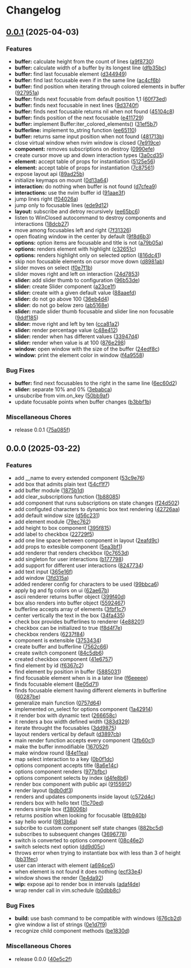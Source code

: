 # Changelog

## [0.0.1](https://github.com/rcasia/ascii-ui.nvim/compare/v0.0.0...v0.0.1) (2025-04-03)


### Features

* **buffer:** calculate height from the count of lines ([a9f8730](https://github.com/rcasia/ascii-ui.nvim/commit/a9f873065ff53287f588939e1807aaaaf499c8c0))
* **buffer:** calculate width of a buffer by its longest line ([dfb35bc](https://github.com/rcasia/ascii-ui.nvim/commit/dfb35bcb31e48b40f18fba38160c151d1edad718))
* **buffer:** find last focusable element ([d344949](https://github.com/rcasia/ascii-ui.nvim/commit/d344949ff5df89ff20968fe91ff728e080e24730))
* **buffer:** find last focusable even if in the same line ([ac4cf6b](https://github.com/rcasia/ascii-ui.nvim/commit/ac4cf6bf1246930778b94af7f0837d95817c48a9))
* **buffer:** find position when iterating through colored elements in buffer ([927951a](https://github.com/rcasia/ascii-ui.nvim/commit/927951a3184723d04a3261008eb516c42f891a5f))
* **buffer:** finds next focusable from default position 1,1 ([60f73ed](https://github.com/rcasia/ascii-ui.nvim/commit/60f73ed775cf3557241a5e47884448cb3b2d0090))
* **buffer:** finds next focusable in next lines ([9d3740f](https://github.com/rcasia/ascii-ui.nvim/commit/9d3740f4a2cbca28d43ad2f61ffa6f5dfd2756f4))
* **buffer:** finds next focusable returns nil when not found ([45104c8](https://github.com/rcasia/ascii-ui.nvim/commit/45104c85010db85273c620596a92633dd8257bc7))
* **buffer:** finds position of the next focusable ([e411729](https://github.com/rcasia/ascii-ui.nvim/commit/e411729bf0d3e423c5d1622f5673cc3636be7341))
* **buffer:** implement Buffer:iter_colored_elements() ([31ef5b7](https://github.com/rcasia/ascii-ui.nvim/commit/31ef5b7832ca9e05031e5cee8f461f5680381aa4))
* **bufferline:** implement to_string function ([ee65110](https://github.com/rcasia/ascii-ui.nvim/commit/ee65110bba95bf34291b2f21e27592879e204b8b))
* **buffer:** returns same input position when not found ([481713b](https://github.com/rcasia/ascii-ui.nvim/commit/481713bb0e6d48b5092f8cf21cece494effd7f80))
* close virtual window when nvim window is closed ([7e919ce](https://github.com/rcasia/ascii-ui.nvim/commit/7e919ced84514732136a9b3328209f2a776d93a1))
* **component:** removes subscriptions on destroy ([0990efe](https://github.com/rcasia/ascii-ui.nvim/commit/0990efe3b9e2a51d8596d67d10761ce6dffcaad9))
* create cursor move up and down interaction types ([3a0cd35](https://github.com/rcasia/ascii-ui.nvim/commit/3a0cd35fbf83f5b67a1aaf7866d4d8a41b4eda55))
* **element:** accept table of props for instantiation ([5125e56](https://github.com/rcasia/ascii-ui.nvim/commit/5125e56f0435d2271567a39c04b60146a54d65d4))
* **element:** accept table of props for instantiation ([7c87561](https://github.com/rcasia/ascii-ui.nvim/commit/7c875611b2f505987a27f3c6009164cd49592216))
* expose layout api ([89ad25b](https://github.com/rcasia/ascii-ui.nvim/commit/89ad25bd8b3cb30e4adb4fe32bfb5a9dfc093a59))
* initialize keymaps on mount ([0d13a64](https://github.com/rcasia/ascii-ui.nvim/commit/0d13a64c78736317687f1f3e29d9442e610eac8b))
* **interaction:** do nothing when buffer is not found ([d7cfea9](https://github.com/rcasia/ascii-ui.nvim/commit/d7cfea91e07b8110c226db35868c1c787a772794))
* **interactions:** use the nvim buffer id ([91aae3f](https://github.com/rcasia/ascii-ui.nvim/commit/91aae3f3f11724d522b069d9bbd016996834f9b0))
* jump lines right ([f04026a](https://github.com/rcasia/ascii-ui.nvim/commit/f04026a6f4d5fe90f0f043c6939543b23a1d2bb3))
* jump only to focusable lines ([ede9d12](https://github.com/rcasia/ascii-ui.nvim/commit/ede9d128cbac11da06ddd3c1e1f7855844077444))
* **layout:** subscribe and detroy recursively ([ee65bc6](https://github.com/rcasia/ascii-ui.nvim/commit/ee65bc6f86d66d25b9c6e4040b58de61a24116c8))
* listen to WinClosed autocommand to destroy components and interactions ([18dcb27](https://github.com/rcasia/ascii-ui.nvim/commit/18dcb27b09bbcf4c03b3b6a6ce754d29bebd1a61))
* move among focusables left and right ([7f31326](https://github.com/rcasia/ascii-ui.nvim/commit/7f3132609ba52eb2792be3395a95dc8e797ee2f4))
* open floating window in the center by default ([9f8d6b3](https://github.com/rcasia/ascii-ui.nvim/commit/9f8d6b3c9da37947365d0d5fc1633085a612049b))
* **options:** option items are focusable and title is not ([a79b05a](https://github.com/rcasia/ascii-ui.nvim/commit/a79b05a68fc652f162f8943d4fdc4b4e076f233b))
* **options:** renders element with highlight ([c32651c](https://github.com/rcasia/ascii-ui.nvim/commit/c32651cb74a944976be98e6480729d8066b64188))
* **options:** renders highlight only on selected option ([816dc41](https://github.com/rcasia/ascii-ui.nvim/commit/816dc419da72f370e01af721845b77011e80be87))
* skip non focusable elements on cursor move down ([d8981ab](https://github.com/rcasia/ascii-ui.nvim/commit/d8981abf4cef8170602f71baa0e3bbf881ba9a63))
* slider moves on select ([f0e7f1b](https://github.com/rcasia/ascii-ui.nvim/commit/f0e7f1bfd1dd3be8e992272bca75357c2bdaaab7))
* slider moves right and left on interaction ([24d7853](https://github.com/rcasia/ascii-ui.nvim/commit/24d7853db0e1ffc25660992a7db628d9fc0adcce))
* **slider:** add slider thumb to configuration ([96b53de](https://github.com/rcasia/ascii-ui.nvim/commit/96b53de8d7d9c31c522d1955d4201f92f08b725a))
* **slider:** create Slider component ([a23ce1f](https://github.com/rcasia/ascii-ui.nvim/commit/a23ce1fed718a82b9d9bd367bdfaca1ff7406678))
* **slider:** create with a given default value ([88aaefd](https://github.com/rcasia/ascii-ui.nvim/commit/88aaefdf1595716dc8abef40682122963a6fa994))
* **slider:** do not go above 100 ([36eb4d4](https://github.com/rcasia/ascii-ui.nvim/commit/36eb4d48462936831e4dea85daff374b54dbf7d6))
* **slider:** do not go below zero ([ab5168e](https://github.com/rcasia/ascii-ui.nvim/commit/ab5168e8b6b6894d3ed6aec0156694acf457de6c))
* **slider:** made slider thumb focusable and slider line non focusable ([9ddf185](https://github.com/rcasia/ascii-ui.nvim/commit/9ddf18531434863a5df7c88562889edd1a0626c4))
* **slider:** move right and left by ten ([cca81a2](https://github.com/rcasia/ascii-ui.nvim/commit/cca81a2dd8640de029cf7a9631d6b75f5d59bd09))
* **slider:** render percentage value ([c48e412](https://github.com/rcasia/ascii-ui.nvim/commit/c48e41269cffc2b4762acd099530e691b5d00109))
* **slider:** render when has different values ([33947d4](https://github.com/rcasia/ascii-ui.nvim/commit/33947d4dfa0f2491d078d01008a4b33a297f19bd))
* **slider:** render when value is at 100 ([876e298](https://github.com/rcasia/ascii-ui.nvim/commit/876e298c61838e7cc5efe1acc6468d599a25d316))
* **window:** open window with the size of the buffer ([24edf8c](https://github.com/rcasia/ascii-ui.nvim/commit/24edf8c37e098a4cdc5d9525ae23365df5d623ab))
* **window:** print the element color in window ([f4a9558](https://github.com/rcasia/ascii-ui.nvim/commit/f4a9558d5731ff35931bfda80ee8787dffad445c))


### Bug Fixes

* **buffer:** find next focusables to the right in the same line ([6ec60d2](https://github.com/rcasia/ascii-ui.nvim/commit/6ec60d2f5755d172f0ef601b4a7c91bf8ad22c58))
* **slider:** separate 10% and 0% ([3ebabca](https://github.com/rcasia/ascii-ui.nvim/commit/3ebabcac547cab9260b6053b298392c882f802b3))
* unsubcribe from vim.on_key ([50bb9af](https://github.com/rcasia/ascii-ui.nvim/commit/50bb9afdbee6ad9182055c7449deb01892e48501))
* update focusable points when buffer changes ([b3bbf1b](https://github.com/rcasia/ascii-ui.nvim/commit/b3bbf1b845f6bc7492a6f186150398e8b93debd9))


### Miscellaneous Chores

* release 0.0.1 ([75a085f](https://github.com/rcasia/ascii-ui.nvim/commit/75a085f58f60bbeabf9b19dabe3af23074e8da4e))

## 0.0.0 (2025-03-22)


### Features

* add __name to every extended component ([53c9e76](https://github.com/rcasia/ascii-ui.nvim/commit/53c9e76b123247419d6c187403a35b78d2e2f310))
* add box that admits plain text ([54cf1f7](https://github.com/rcasia/ascii-ui.nvim/commit/54cf1f73b880c78fe7a99b47d0512abd6098d59b))
* add buffer module ([1875b1d](https://github.com/rcasia/ascii-ui.nvim/commit/1875b1db8cd9dad6bc7fe561d7659319351bcf90))
* add clear_subscriptions function ([1b88085](https://github.com/rcasia/ascii-ui.nvim/commit/1b880851262b72ae9df14cf7d941cb72670eb260))
* add component that runs subscriptions on state changes ([f24d502](https://github.com/rcasia/ascii-ui.nvim/commit/f24d50251fec80729f763d4f9517b1513a308cde))
* add configuted characters to dynamic box text rendering ([42726aa](https://github.com/rcasia/ascii-ui.nvim/commit/42726aaef5c810f5f6183c80022b229bdd19c7d1))
* add default window size ([d56c231](https://github.com/rcasia/ascii-ui.nvim/commit/d56c231bd9b4c473690752bca1a893b62a3a7b03))
* add element module ([79ec762](https://github.com/rcasia/ascii-ui.nvim/commit/79ec76211150d94a5e4b7c6b5ed21143062a1cb1))
* add height to box component ([395f815](https://github.com/rcasia/ascii-ui.nvim/commit/395f8155d328ba817a777d784780bbeea54ba303))
* add label to checkbox ([22729f5](https://github.com/rcasia/ascii-ui.nvim/commit/22729f5e3ec4daccecc8b560f003c68a5b077ff1))
* add one line space between component in layout ([2eafd9c](https://github.com/rcasia/ascii-ui.nvim/commit/2eafd9c3ca1b9ef914ef0dea7b2946987991e088))
* add props to extesible component ([5ea3bf1](https://github.com/rcasia/ascii-ui.nvim/commit/5ea3bf18b6c74cc2931864baf2c0addcbc9fe622))
* add renderer that renders checkbox ([0c7653d](https://github.com/rcasia/ascii-ui.nvim/commit/0c7653d3bb07a00c2ace1b62ece9192b913fe423))
* add singleton for user interactions ([b177798](https://github.com/rcasia/ascii-ui.nvim/commit/b177798bc2c4f877bb2f51b560ac237c574e1e6e))
* add support for different user interactions ([8247734](https://github.com/rcasia/ascii-ui.nvim/commit/8247734912f3b33aa253722a9a0c6e4c7fbc0f2a))
* add text input ([365e16f](https://github.com/rcasia/ascii-ui.nvim/commit/365e16f12bafde615022b5209078d0cbdefb48f6))
* add window ([3fd315a](https://github.com/rcasia/ascii-ui.nvim/commit/3fd315a30a00c03464534d9c4835219e9d86b668))
* added renderer config for characters to be used ([99bbca6](https://github.com/rcasia/ascii-ui.nvim/commit/99bbca6ef7aa290ceef06505f59f650a83592e01))
* apply bg and fg colors on ui ([62ae67b](https://github.com/rcasia/ascii-ui.nvim/commit/62ae67b9b717e11cad8de51afd59d983204e1164))
* ascii renderer returns buffer object ([399f40d](https://github.com/rcasia/ascii-ui.nvim/commit/399f40d43e0f8cf3693672de8db2c3860044b72e))
* box also renders into buffer object ([5592467](https://github.com/rcasia/ascii-ui.nvim/commit/55924672900406e76aa02cb1706f6aae8f500de5))
* bufferline accepts array of elements ([3fbf1c7](https://github.com/rcasia/ascii-ui.nvim/commit/3fbf1c77f66743eb822d9de98b5b355bba66a09c))
* center vertically the text in the box ([34fa435](https://github.com/rcasia/ascii-ui.nvim/commit/34fa435ca8d5c70430b89cfcd2dbc9d1af960577))
* check box provides bufferlines to renderer ([4e88201](https://github.com/rcasia/ascii-ui.nvim/commit/4e88201d7e9af7477801c9f752b13dc03fccb91c))
* checkbox can be initialized to true ([f8d4f7e](https://github.com/rcasia/ascii-ui.nvim/commit/f8d4f7e67ea85f58cb1741bf751915431320e948))
* checkbox renders ([6237f84](https://github.com/rcasia/ascii-ui.nvim/commit/6237f84704d2717cc00555a42d3252a86794ea34))
* component is extensible ([3753434](https://github.com/rcasia/ascii-ui.nvim/commit/3753434ebee9dcb3a1467ec6be4fb50046ecc072))
* create buffer and bufferline ([7562c66](https://github.com/rcasia/ascii-ui.nvim/commit/7562c66ec0c6e22aaa5dafd44e7edaf1c8c00791))
* create switch component ([84c5db6](https://github.com/rcasia/ascii-ui.nvim/commit/84c5db62fc9b099388422445b32d6b5cb0978d28))
* created checkbox component ([41e6757](https://github.com/rcasia/ascii-ui.nvim/commit/41e6757ac6586ad952d190f54eb91d72f1ebd37d))
* find element by id ([f6367c2](https://github.com/rcasia/ascii-ui.nvim/commit/f6367c296b28e6ed1822589b4a7f2d0fa976be69))
* find element by position in buffer ([5885031](https://github.com/rcasia/ascii-ui.nvim/commit/58850313c71d59ae4891996637ad6afc31d58c4b))
* find focusable element when is in a later line ([f6eeeee](https://github.com/rcasia/ascii-ui.nvim/commit/f6eeeeed3508db6762717d12bd92ed48051853c0))
* finds focusable element ([8e05d71](https://github.com/rcasia/ascii-ui.nvim/commit/8e05d7135cdb5c8faac1580bff7befb4332c7479))
* finds focusable element having different elements in bufferline ([60287be](https://github.com/rcasia/ascii-ui.nvim/commit/60287beacae9e06d45112c3f08baf196c3462501))
* generalize main function ([0757d64](https://github.com/rcasia/ascii-ui.nvim/commit/0757d640c5d4bab68ade601ea84e76508949cec6))
* implemented on_select for options component ([1a42914](https://github.com/rcasia/ascii-ui.nvim/commit/1a429144959927cacd716e98bf4e6e2adf43039f))
* it render box with dynamic text ([266658c](https://github.com/rcasia/ascii-ui.nvim/commit/266658ce308c6b1d718da0fa29e8f46337ec577b))
* it renders a box width defined width ([383d329](https://github.com/rcasia/ascii-ui.nvim/commit/383d329c3575a8a345eaa5f4b7ae1f00c04ac555))
* iterate throught the focusables ([3dd9875](https://github.com/rcasia/ascii-ui.nvim/commit/3dd98758f8ff7c17a5fc0ca99337cecdf62b2956))
* layout renders vertical by default ([d3897cb](https://github.com/rcasia/ascii-ui.nvim/commit/d3897cb9b462251d797443102e9dd7cce76df73e))
* main render function accepts every component ([3fb60c1](https://github.com/rcasia/ascii-ui.nvim/commit/3fb60c1d22bdd9c3b1d37917e3dcebdcba4f819e))
* make the buffer inmodifiable ([167052f](https://github.com/rcasia/ascii-ui.nvim/commit/167052f17d0a255130ad10c3ff9447b31aa1afe0))
* make window round ([84e11ea](https://github.com/rcasia/ascii-ui.nvim/commit/84e11ea7a3909f0ee8672ffa9c34323a0876bfd5))
* map select interaction to a key ([0b0f1dc](https://github.com/rcasia/ascii-ui.nvim/commit/0b0f1dc837db23c2105ea28184360165ed06e460))
* options component accepts title ([8a6e14c](https://github.com/rcasia/ascii-ui.nvim/commit/8a6e14c12b2ff515c8b47569c042c87cae0a7d95))
* options component renders ([977bfbc](https://github.com/rcasia/ascii-ui.nvim/commit/977bfbce6efdc5cade58bc9566dd8860bbbe18cd))
* options component selects by index ([d4fe8b6](https://github.com/rcasia/ascii-ui.nvim/commit/d4fe8b659abbeb62977d0baa576dbc97d9692ba9))
* render box component with public api ([9155912](https://github.com/rcasia/ascii-ui.nvim/commit/9155912d946028c91dd3d96a733d0551e20ab9f7))
* render layout ([bdb0df3](https://github.com/rcasia/ascii-ui.nvim/commit/bdb0df3389226707deee1f2213cc19c48e82b2c4))
* renders and updates components inside layout ([c572d4c](https://github.com/rcasia/ascii-ui.nvim/commit/c572d4ca73e063236bba7e5e69d14b0a1da635f2))
* renders box with hello text ([11c70ed](https://github.com/rcasia/ascii-ui.nvim/commit/11c70ed8c2fbef7fe23ae6bd2428755008aa1bd0))
* renders simple box ([f38006b](https://github.com/rcasia/ascii-ui.nvim/commit/f38006bd1acf99b053db44c98e26a585559fbaaa))
* returns position when looking for focusable ([8fb940b](https://github.com/rcasia/ascii-ui.nvim/commit/8fb940bab0f0db064d546c9bd4611f2612249e7e))
* say hello world ([9813b6a](https://github.com/rcasia/ascii-ui.nvim/commit/9813b6aa8d3e4862464d9684e3438292b1006961))
* subcribe to custom component self state changes ([882bc5d](https://github.com/rcasia/ascii-ui.nvim/commit/882bc5dec2a283afa7ec43dd139b0f7202eca533))
* subscribes to subsequent changes ([3696778](https://github.com/rcasia/ascii-ui.nvim/commit/369677893e4699cf3fd020c9959912dc6c1c429d))
* switch is converted to options component ([08c46e2](https://github.com/rcasia/ascii-ui.nvim/commit/08c46e27809427fa04e74aafa77a3807250c8546))
* switch selects next option ([dd9d05c](https://github.com/rcasia/ascii-ui.nvim/commit/dd9d05c26b7e9fcdaf577b7d1dcc4b17e3c1fdcb))
* throws error when trying to instantiate box with less than 3 of height ([bb31fec](https://github.com/rcasia/ascii-ui.nvim/commit/bb31fec3f6b4820b653a54474de9521509d9e531))
* user can interact with element ([a694ce5](https://github.com/rcasia/ascii-ui.nvim/commit/a694ce5b1a7a78df5971b1415377512fb54f0c4c))
* when element is not found it does nothing ([ecf33e4](https://github.com/rcasia/ascii-ui.nvim/commit/ecf33e4d9e5b5491f262a918040e250af64d4eb5))
* window shows the render ([1e4da92](https://github.com/rcasia/ascii-ui.nvim/commit/1e4da92767dd740e65ab17d59de7c45e05d41b7d))
* **wip:** expose api to render box in intervals ([adaf4de](https://github.com/rcasia/ascii-ui.nvim/commit/adaf4de0f07c38ae748093d8dfc7448cbcda5726))
* wrap render call in vim.schedule ([b0dbb8c](https://github.com/rcasia/ascii-ui.nvim/commit/b0dbb8ce40a4652500697c92598e04a8a0fb7880))


### Bug Fixes

* **build:** use bash command to be compatible with windows ([676cb2d](https://github.com/rcasia/ascii-ui.nvim/commit/676cb2da0129fa496cc1f5205f027031139517eb))
* give window a list of strings ([0e1d7f9](https://github.com/rcasia/ascii-ui.nvim/commit/0e1d7f9cfb56637de1081895544d3fa9992be001))
* recognize child component methods ([be1830d](https://github.com/rcasia/ascii-ui.nvim/commit/be1830d94ea0b4e7f246502c60ff1f4713dab145))


### Miscellaneous Chores

* release 0.0.0 ([40e5c2f](https://github.com/rcasia/ascii-ui.nvim/commit/40e5c2f5f2e065c9520fd6f841d8f57ef8a536cf))
